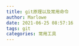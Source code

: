 ```yaml
---
title: git原理以及常用命令
author: Marlowe
date: 2021-06-25 08:57:16
tags: git
categories: 常用工具
---
```


<!--more-->


